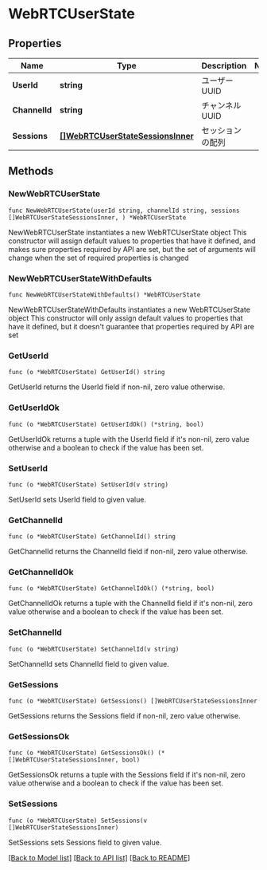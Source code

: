 # WebRTCUserState

## Properties

Name | Type | Description | Notes
------------ | ------------- | ------------- | -------------
**UserId** | **string** | ユーザーUUID | 
**ChannelId** | **string** | チャンネルUUID | 
**Sessions** | [**[]WebRTCUserStateSessionsInner**](WebRTCUserStateSessionsInner.md) | セッションの配列 | 

## Methods

### NewWebRTCUserState

`func NewWebRTCUserState(userId string, channelId string, sessions []WebRTCUserStateSessionsInner, ) *WebRTCUserState`

NewWebRTCUserState instantiates a new WebRTCUserState object
This constructor will assign default values to properties that have it defined,
and makes sure properties required by API are set, but the set of arguments
will change when the set of required properties is changed

### NewWebRTCUserStateWithDefaults

`func NewWebRTCUserStateWithDefaults() *WebRTCUserState`

NewWebRTCUserStateWithDefaults instantiates a new WebRTCUserState object
This constructor will only assign default values to properties that have it defined,
but it doesn't guarantee that properties required by API are set

### GetUserId

`func (o *WebRTCUserState) GetUserId() string`

GetUserId returns the UserId field if non-nil, zero value otherwise.

### GetUserIdOk

`func (o *WebRTCUserState) GetUserIdOk() (*string, bool)`

GetUserIdOk returns a tuple with the UserId field if it's non-nil, zero value otherwise
and a boolean to check if the value has been set.

### SetUserId

`func (o *WebRTCUserState) SetUserId(v string)`

SetUserId sets UserId field to given value.


### GetChannelId

`func (o *WebRTCUserState) GetChannelId() string`

GetChannelId returns the ChannelId field if non-nil, zero value otherwise.

### GetChannelIdOk

`func (o *WebRTCUserState) GetChannelIdOk() (*string, bool)`

GetChannelIdOk returns a tuple with the ChannelId field if it's non-nil, zero value otherwise
and a boolean to check if the value has been set.

### SetChannelId

`func (o *WebRTCUserState) SetChannelId(v string)`

SetChannelId sets ChannelId field to given value.


### GetSessions

`func (o *WebRTCUserState) GetSessions() []WebRTCUserStateSessionsInner`

GetSessions returns the Sessions field if non-nil, zero value otherwise.

### GetSessionsOk

`func (o *WebRTCUserState) GetSessionsOk() (*[]WebRTCUserStateSessionsInner, bool)`

GetSessionsOk returns a tuple with the Sessions field if it's non-nil, zero value otherwise
and a boolean to check if the value has been set.

### SetSessions

`func (o *WebRTCUserState) SetSessions(v []WebRTCUserStateSessionsInner)`

SetSessions sets Sessions field to given value.



[[Back to Model list]](../README.md#documentation-for-models) [[Back to API list]](../README.md#documentation-for-api-endpoints) [[Back to README]](../README.md)


